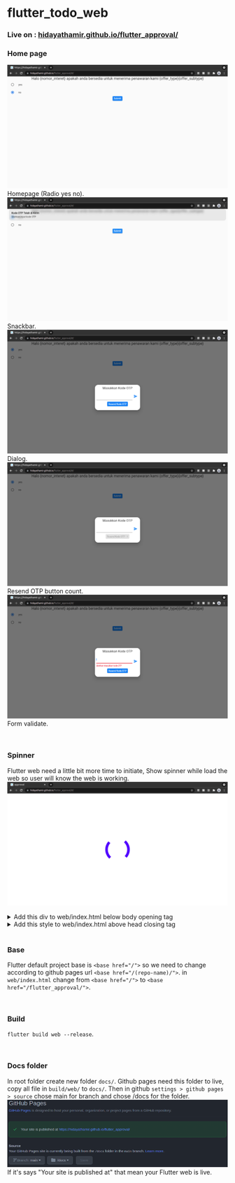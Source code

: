 # flutter_todo_web

### Live on : [hidayathamir.github.io/flutter_approval/](https://hidayathamir.github.io/flutter_approval/)


### **Home page**
![](README_assets/home.png)
Homepage (Radio yes no).
![](README_assets/snackbar.png)
Snackbar.
![](README_assets/dialog.png)
Dialog.
![](README_assets/resend_otp_btn_count.png)
Resend OTP button count.
![](README_assets/form_validate.png)
Form validate.

<br>

### **Spinner**
Flutter web need a little bit more time to initiate, Show spinner while load the web so user will know the web is working.
![](README_assets/spinner.png)


<details>
  <summary>Add this div to web/index.html below body opening tag</summary>
  
  ```
  <div class="loading">
    <div class="loader"></div>
  </div>
  ```
</details>

<details>
  <summary>Add this style to web/index.html above head closing tag</summary>

  ```
  <!-- spinner when init web -->
  <style>
    .loading {
      display: flex;
      justify-content: center;
      align-items: center;
      margin: 0;
      position: absolute;
      top: 50%;
      left: 50%;
      -ms-transform: translate(-50%, -50%);
      transform: translate(-50%, -50%);
    }
    
    .loader {
      border: 16px solid #f3f3f3;
      border-radius: 50%;
      border: 15px solid ;
      border-top: 16px solid blue;
      border-right: 16px solid white;
      border-bottom: 16px solid blue;
      border-left: 16px solid white;
      width: 120px;
      height: 120px;
      -webkit-animation: spin 2s linear infinite;
      animation: spin 2s linear infinite;
    }
    
    @-webkit-keyframes spin {
      0% {
        -webkit-transform: rotate(0deg);
      }
      100% {
        -webkit-transform: rotate(360deg);
      }
    }
    
    @keyframes spin {
      0% {
        transform: rotate(0deg);
      }
      100% {
        transform: rotate(360deg);
      }
    }
  </style>
  ```
</details>

<br>

### **Base**
Flutter default project base is `<base href="/">` so we need to change according to github pages url `<base href="/(repo-name)/">`. in `web/index.html` change from `<base href="/">` to `<base href="/flutter_approval/">`.

<br>

### **Build**
`flutter build web --release`.

<br>

### **Docs folder**
In root folder create new folder `docs/`. Github pages need this folder to live, copy all file in `build/web/` to `docs/`. Then in github `settings > github pages > source` chose main for branch and chose /docs for the folder.
![](README_assets/github_pages.png)
If it's says "Your site is published at" that mean your Flutter web is live.